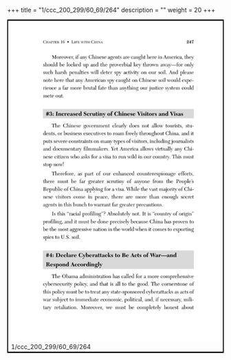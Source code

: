 +++
title = "1/ccc_200_299/60_69/264"
description = ""
weight = 20
+++

<table style="border:2px solid black;max-width:800px;max-height:800px;" 
><tr><td><img class="center-fit-jpg"
src="/jpg_/out_jpg_dbc_264.jpg"  >1/ccc_200_299/60_69/264</img></td></tr></table>